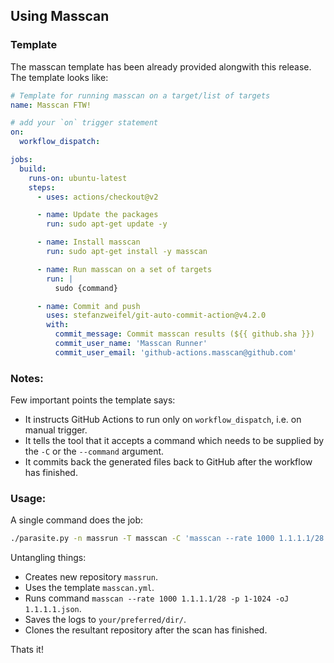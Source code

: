 ## Using Masscan

### Template
The masscan template has been already provided alongwith this release. The template looks like:
```yml
# Template for running masscan on a target/list of targets
name: Masscan FTW!

# add your `on` trigger statement
on:
  workflow_dispatch:

jobs:
  build:
    runs-on: ubuntu-latest
    steps:
      - uses: actions/checkout@v2

      - name: Update the packages
        run: sudo apt-get update -y

      - name: Install masscan
        run: sudo apt-get install -y masscan

      - name: Run masscan on a set of targets
        run: |
          sudo {command}

      - name: Commit and push
        uses: stefanzweifel/git-auto-commit-action@v4.2.0
        with:
          commit_message: Commit masscan results (${{ github.sha }})
          commit_user_name: 'Masscan Runner'
          commit_user_email: 'github-actions.masscan@github.com'
```

### Notes:
Few important points the template says:
- It instructs GitHub Actions to run only on `workflow_dispatch`, i.e. on manual trigger.
- It tells the tool that it accepts a command which needs to be supplied by the `-C` or the `--command` argument.
- It commits back the generated files back to GitHub after the workflow has finished.

### Usage:
A single command does the job:
```bash
./parasite.py -n massrun -T masscan -C 'masscan --rate 1000 1.1.1.1/28 -p 1-1024 -oJ 1.1.1.1.json' --save-logs your/preferred/dir/ --clone
```
Untangling things:
- Creates new repository `massrun`.
- Uses the template `masscan.yml`.
- Runs command `masscan --rate 1000 1.1.1.1/28 -p 1-1024 -oJ 1.1.1.1.json`.
- Saves the logs to `your/preferred/dir/`.
- Clones the resultant repository after the scan has finished.

Thats it!